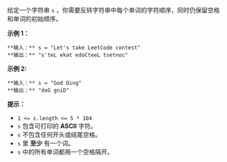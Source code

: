 给定一个字符串 `s` ，你需要反转字符串中每个单词的字符顺序，同时仍保留空格和单词的初始顺序。



**示例 1：**

    
    
    **输入：** s = "Let's take LeetCode contest"
    **输出：** "s'teL ekat edoCteeL tsetnoc"
    

**示例 2:**

    
    
    **输入：** s = "God Ding"
    **输出：** "doG gniD"
    



********提示：********

  * `1 <= s.length <= 5 * 104`
  * `s` 包含可打印的 **ASCII** 字符。
  * `s` 不包含任何开头或结尾空格。
  * `s` 里 **至少** 有一个词。
  * `s` 中的所有单词都用一个空格隔开。

